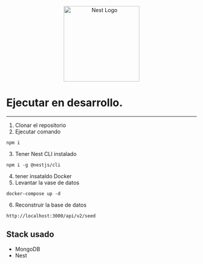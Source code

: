 <p align="center">
  <a href="http://nestjs.com/" target="blank"><img src="https://nestjs.com/img/logo-small.svg" width="200" alt="Nest Logo" /></a>
</p>

# Ejecutar en desarrollo.
---
1. Clonar el repositorio
2. Ejecutar comando
```
npm i
```
3. Tener Nest CLI instalado
```
npm i -g @nestjs/cli
```
4. tener insataldo Docker
5. Levantar la vase de datos
```
docker-compose up -d
```
6. Reconstruir la base de datos
```
http://localhost:3000/api/v2/seed
```
## Stack usado
* MongoDB
* Nest
